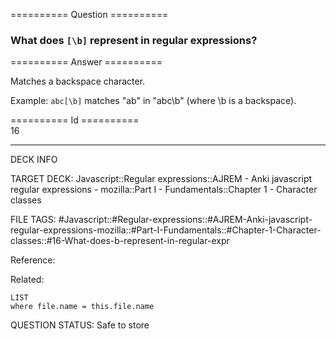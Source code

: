 ========== Question ==========  

### What does `[\b]` represent in regular expressions?  

========== Answer ==========  

Matches a backspace character.

Example: `abc[\b]` matches "ab" in "abc\b" (where \b is a backspace).

========== Id ==========  
16

---

DECK INFO

TARGET DECK: Javascript::Regular expressions::AJREM - Anki javascript regular expressions - mozilla::Part I - Fundamentals::Chapter 1 - Character classes

FILE TAGS: #Javascript::#Regular-expressions::#AJREM-Anki-javascript-regular-expressions-mozilla::#Part-I-Fundamentals::#Chapter-1-Character-classes::#16-What-does-b-represent-in-regular-expr

Reference:

Related:

```dataview
LIST
where file.name = this.file.name
```


QUESTION STATUS: Safe to store
